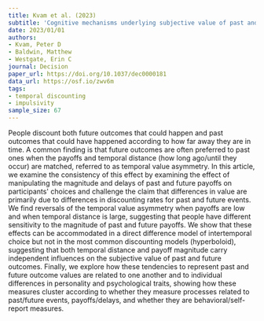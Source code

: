 ```yaml
---
title: Kvam et al. (2023)
subtitle: 'Cognitive mechanisms underlying subjective value of past and future events: Modeling systematic reversals of temporal value asymmetry'
date: 2023/01/01
authors:
- Kvam, Peter D
- Baldwin, Matthew
- Westgate, Erin C
journal: Decision
paper_url: https://doi.org/10.1037/dec0000181
data_url: https://osf.io/zwv6m
tags:
- temporal discounting
- impulsivity
sample_size: 67
---
```


People discount both future outcomes that could happen and past outcomes that could have happened according to how far away they are in time. A common finding is that future outcomes are often preferred to past ones when the payoffs and temporal distance (how long ago/until they occur) are matched, referred to as temporal value asymmetry. In this article, we examine the consistency of this effect by examining the effect of manipulating the magnitude and delays of past and future payoffs on participants' choices and challenge the claim that differences in value are primarily due to differences in discounting rates for past and future events. We find reversals of the temporal value asymmetry when payoffs are low and when temporal distance is large, suggesting that people have different sensitivity to the magnitude of past and future payoffs. We show that these effects can be accommodated in a direct difference model of intertemporal choice but not in the most common discounting models (hyperboloid), suggesting that both temporal distance and payoff magnitude carry independent influences on the subjective value of past and future outcomes. Finally, we explore how these tendencies to represent past and future outcome values are related to one another and to individual differences in personality and psychological traits, showing how these measures cluster according to whether they measure processes related to past/future events, payoffs/delays, and whether they are behavioral/self-report measures.
